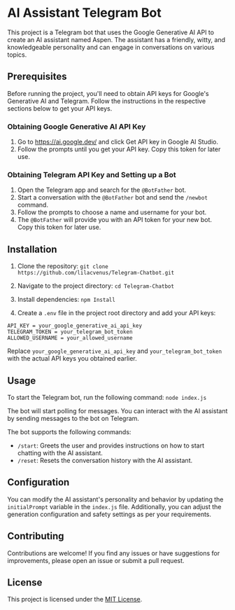 # AI Assistant Telegram Bot

This project is a Telegram bot that uses the Google Generative AI API to create an AI assistant named Aspen. The assistant has a friendly, witty, and knowledgeable personality and can engage in conversations on various topics.

## Prerequisites

Before running the project, you'll need to obtain API keys for Google's Generative AI and Telegram. Follow the instructions in the respective sections below to get your API keys.

### Obtaining Google Generative AI API Key

1. Go to  https://ai.google.dev/ and click Get API key in Google AI Studio.
2. Follow the prompts until you get your API key. Copy this token for later use.

### Obtaining Telegram API Key and Setting up a Bot

1. Open the Telegram app and search for the `@BotFather` bot.
2. Start a conversation with the `@BotFather` bot and send the `/newbot` command.
3. Follow the prompts to choose a name and username for your bot.
4. The `@BotFather` will provide you with an API token for your new bot. Copy this token for later use.

## Installation

1. Clone the repository:
`git clone https://github.com/lilacvenus/Telegram-Chatbot.git`

2. Navigate to the project directory:
`cd Telegram-Chatbot`

3. Install dependencies:
`npm Install`

4. Create a `.env` file in the project root directory and add your API keys:
```
API_KEY = your_google_generative_ai_api_key
TELEGRAM_TOKEN = your_telegram_bot_token
ALLOWED_USERNAME = your_allowed_username
```

Replace `your_google_generative_ai_api_key` and `your_telegram_bot_token` with the actual API keys you obtained earlier.

## Usage

To start the Telegram bot, run the following command:
`node index.js`

The bot will start polling for messages. You can interact with the AI assistant by sending messages to the bot on Telegram.

The bot supports the following commands:

- `/start`: Greets the user and provides instructions on how to start chatting with the AI assistant.
- `/reset`: Resets the conversation history with the AI assistant.

## Configuration

You can modify the AI assistant's personality and behavior by updating the `initialPrompt` variable in the `index.js` file. Additionally, you can adjust the generation configuration and safety settings as per your requirements.

## Contributing

Contributions are welcome! If you find any issues or have suggestions for improvements, please open an issue or submit a pull request.

## License

This project is licensed under the [MIT License](https://github.com/lilacvenus/Telegram-Chatbot/blob/main/LICENSE).
